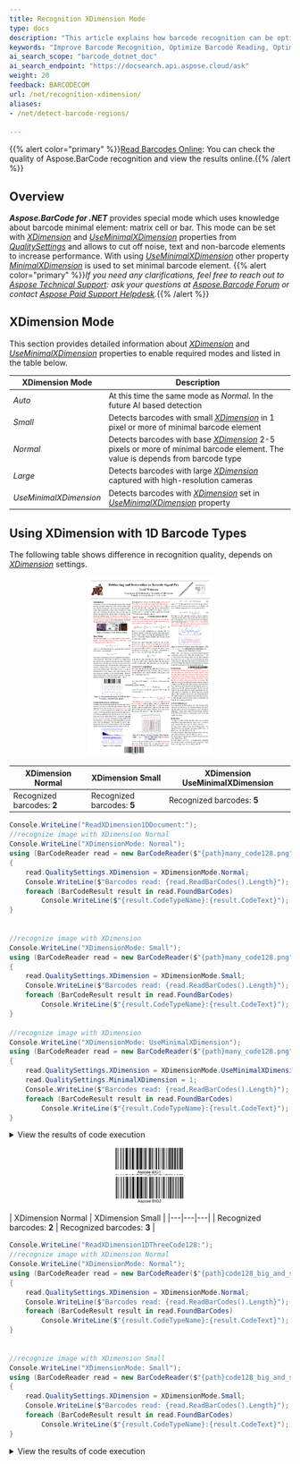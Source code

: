 ```yaml
---
title: Recognition XDimension Mode
type: docs
description: "This article explains how barcode recognition can be optimized for different bercode sizes and scan resolutions"
keywords: "Improve Barcode Recognition, Optimize Barcode Reading, Optimized Scan for Barcode Recognition, Barcode Resolution, Speed Up Barcode Reading, Image Processing for Barcode, Read Many Barcodes from One Image, Aspose.BarCode, Read Barcode C#"
ai_search_scope: "barcode_dotnet_doc"
ai_search_endpoint: "https://docsearch.api.aspose.cloud/ask"
weight: 20
feedback: BARCODECOM
url: /net/recognition-xdimension/
aliases:
- /net/detect-barcode-regions/

---
```

{{% alert color="primary" %}}[Read Barcodes Online](https://products.aspose.app/barcode/recognize): You can check the quality of Aspose.BarCode recognition and view the results online.{{% /alert %}}
## **Overview**
***Aspose.BarCode for .NET*** provides special mode which uses knowledge about barcode minimal element: matrix cell or bar. This mode can be set with [*XDimension*](https://reference.aspose.com/barcode/net/aspose.barcode.barcoderecognition/qualitysettings/properties/xdimension) and [*UseMinimalXDimension*](https://reference.aspose.com/barcode/net/aspose.barcode.barcoderecognition/xdimensionmode/) properties from [*QualitySettings*](https://reference.aspose.com/barcode/net/aspose.barcode.barcoderecognition/qualitysettings) and allows to cut off noise, text and non-barcode elements to increase performance. With using [*UseMinimalXDimension*](https://reference.aspose.com/barcode/net/aspose.barcode.barcoderecognition/xdimensionmode/) other property [*MinimalXDimension*](https://reference.aspose.com/barcode/net/aspose.barcode.barcoderecognition/qualitysettings/properties/minimalxdimension) is used to set minimal barcode element.
{{% alert color="primary" %}}*If you need any clarifications, feel free to reach out to [Aspose Technical Support](/barcode/net/technical-support/): ask your questions at [Aspose.Barcode Forum](https://forum.aspose.com/c/barcode/13) or contact [Aspose Paid Support Helpdesk](https://helpdesk.aspose.com/).*{{% /alert %}}

## **XDimension Mode**
This section provides detailed information about [*XDimension*](https://reference.aspose.com/barcode/net/aspose.barcode.barcoderecognition/qualitysettings/properties/xdimension) and [*UseMinimalXDimension*](https://reference.aspose.com/barcode/net/aspose.barcode.barcoderecognition/xdimensionmode/) properties to enable required modes and listed in the table below.

|XDimension Mode|Description|
|---|---|
|*Auto*| At this time the same mode as *Normal*. In the future AI based detection |
|*Small*| Detects barcodes with small [*XDimension*](https://reference.aspose.com/barcode/net/aspose.barcode.barcoderecognition/qualitysettings/properties/xdimension) in 1 pixel or more of minimal barcode element |
|*Normal*| Detects barcodes with base [*XDimension*](https://reference.aspose.com/barcode/net/aspose.barcode.barcoderecognition/qualitysettings/properties/xdimension) 2-5 pixels or more of minimal barcode element. The value is depends from barcode type |
|*Large*| Detects barcodes with large [*XDimension*](https://reference.aspose.com/barcode/net/aspose.barcode.barcoderecognition/qualitysettings/properties/xdimension) captured with high-resolution cameras |
|*UseMinimalXDimension*| Detects barcodes with [*XDimension*](https://reference.aspose.com/barcode/net/aspose.barcode.barcoderecognition/qualitysettings/properties/xdimension) set in [*UseMinimalXDimension*](https://reference.aspose.com/barcode/net/aspose.barcode.barcoderecognition/xdimensionmode/) property |

## **Using XDimension with 1D Barcode Types**
The following table shows difference in recognition quality, depends on [*XDimension*](https://reference.aspose.com/barcode/net/aspose.barcode.barcoderecognition/qualitysettings/properties/xdimension) settings.

<p align="center"><img src="many_code128.png" height="45%" width="45%"></p>

| XDimension Normal | XDimension Small | XDimension UseMinimalXDimension | 
|---|---|---|
| Recognized barcodes: **2** | Recognized barcodes: **5** | Recognized barcodes: **5** |

``` csharp
Console.WriteLine("ReadXDimension1DDocument:");
//recognize image with XDimension Normal
Console.WriteLine("XDimensionMode: Normal");
using (BarCodeReader read = new BarCodeReader($"{path}many_code128.png", DecodeType.Code128))
{
    read.QualitySettings.XDimension = XDimensionMode.Normal;
    Console.WriteLine($"Barcodes read: {read.ReadBarCodes().Length}");
    foreach (BarCodeResult result in read.FoundBarCodes)
        Console.WriteLine($"{result.CodeTypeName}:{result.CodeText}");
}


//recognize image with XDimension 
Console.WriteLine("XDimensionMode: Small");
using (BarCodeReader read = new BarCodeReader($"{path}many_code128.png", DecodeType.Code128))
{
    read.QualitySettings.XDimension = XDimensionMode.Small;
    Console.WriteLine($"Barcodes read: {read.ReadBarCodes().Length}");
    foreach (BarCodeResult result in read.FoundBarCodes)
        Console.WriteLine($"{result.CodeTypeName}:{result.CodeText}");
}

//recognize image with XDimension 
Console.WriteLine("XDimensionMode: UseMinimalXDimension");
using (BarCodeReader read = new BarCodeReader($"{path}many_code128.png", DecodeType.Code128))
{
    read.QualitySettings.XDimension = XDimensionMode.UseMinimalXDimension;
    read.QualitySettings.MinimalXDimension = 1;
    Console.WriteLine($"Barcodes read: {read.ReadBarCodes().Length}");
    foreach (BarCodeResult result in read.FoundBarCodes)
        Console.WriteLine($"{result.CodeTypeName}:{result.CodeText}");
}
```

<details>  
<summary>View the results of code execution</summary>

```text  
ReadXDimension1DDocument:
XDimensionMode: Normal
Barcodes read: 2
Code128:Aspose Code 03
Code128:Aspose Code 04
XDimensionMode: Small
Barcodes read: 5
Code128:Aspose Diag 01
Code128:Aspose Code 02
Code128:Aspose Code 03
Code128:Aspose Code 01
Code128:Aspose Code 04
XDimensionMode: UseMinimalXDimension
Barcodes read: 5
Code128:Aspose Diag 01
Code128:Aspose Code 02
Code128:Aspose Code 03
Code128:Aspose Code 01
Code128:Aspose Code 04
```

</details>


<p align="center"><img src="code128_big_and_small.png" width="25%" height="25%"></p>

| XDimension Normal | XDimension Small |
|---|---|---|
| Recognized barcodes: **2** | Recognized barcodes: **3** |

``` csharp
Console.WriteLine("ReadXDimension1DThreeCode128:");
//recognize image with XDimension Normal
Console.WriteLine("XDimensionMode: Normal");
using (BarCodeReader read = new BarCodeReader($"{path}code128_big_and_small.png ", DecodeType.Code128))
{
    read.QualitySettings.XDimension = XDimensionMode.Normal;
    Console.WriteLine($"Barcodes read: {read.ReadBarCodes().Length}");
    foreach (BarCodeResult result in read.FoundBarCodes)
        Console.WriteLine($"{result.CodeTypeName}:{result.CodeText}");
}


//recognize image with XDimension Small
Console.WriteLine("XDimensionMode: Small");
using (BarCodeReader read = new BarCodeReader($"{path}code128_big_and_small.png ", DecodeType.Code128))
{
    read.QualitySettings.XDimension = XDimensionMode.Small;
    Console.WriteLine($"Barcodes read: {read.ReadBarCodes().Length}");
    foreach (BarCodeResult result in read.FoundBarCodes)
        Console.WriteLine($"{result.CodeTypeName}:{result.CodeText}");
}
```

<details>  
<summary>View the results of code execution</summary>

```text  
ReadXDimension1DThreeCode128:
XDimensionMode: Normal
Barcodes read: 2
Code128:Aspose BIG1
Code128:Aspose BIG2
XDimensionMode: Small
Barcodes read: 3
Code128:Aspose BIG1
Code128:Aspose SML1
Code128:Aspose BIG2
```

</details>
